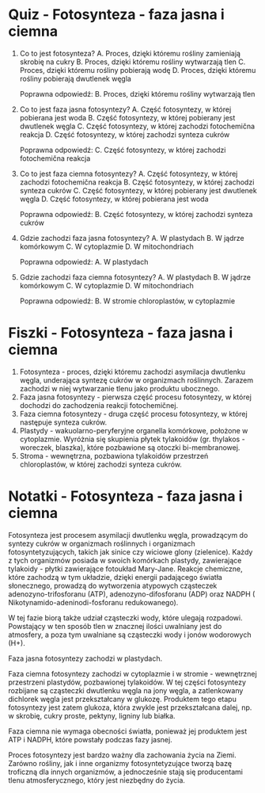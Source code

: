  # Quiz - Fotosynteza - faza jasna i ciemna

1. Co to jest fotosynteza?
   A. Proces, dzięki któremu rośliny zamieniają skrobię na cukry
   B. Proces, dzięki któremu rośliny wytwarzają tlen
   C. Proces, dzięki któremu rośliny pobierają wodę
   D. Proces, dzięki któremu rośliny pobierają dwutlenek węgla

   Poprawna odpowiedź: B. Proces, dzięki któremu rośliny wytwarzają tlen

2. Co to jest faza jasna fotosyntezy?
   A. Część fotosyntezy, w której pobierana jest woda
   B. Część fotosyntezy, w której pobierany jest dwutlenek węgla
   C. Część fotosyntezy, w której zachodzi fotochemična reakcja
   D. Część fotosyntezy, w której zachodzi synteza cukrów

   Poprawna odpowiedź: C. Część fotosyntezy, w której zachodzi fotochemična reakcja

3. Co to jest faza ciemna fotosyntezy?
   A. Część fotosyntezy, w której zachodzi fotochemična reakcja
   B. Część fotosyntezy, w której zachodzi synteza cukrów
   C. Część fotosyntezy, w której pobierany jest dwutlenek węgla
   D. Część fotosyntezy, w której pobierana jest woda

   Poprawna odpowiedź: B. Część fotosyntezy, w której zachodzi synteza cukrów

4. Gdzie zachodzi faza jasna fotosyntezy?
   A. W plastydach
   B. W jądrze komórkowym
   C. W cytoplazmie
   D. W mitochondriach

   Poprawna odpowiedź: A. W plastydach

5. Gdzie zachodzi faza ciemna fotosyntezy?
   A. W plastydach
   B. W jądrze komórkowym
   C. W cytoplazmie
   D. W mitochondriach

   Poprawna odpowiedź: B. W stromie chloroplastów, w cytoplazmie

# Fiszki - Fotosynteza - faza jasna i ciemna

1. Fotosynteza - proces, dzięki któremu zachodzi asymilacja dwutlenku węgla, underająca syntezę cukrów w organizmach roślinnych. Zarazem zachodzi w niej wytwarzanie tlenu jako produktu ubocznego.
2. Faza jasna fotosyntezy - pierwsza część procesu fotosyntezy, w której dochodzi do zachodzenia reakcji fotochemičnej.
3. Faza ciemna fotosyntezy - druga część procesu fotosyntezy, w której następuje synteza cukrów.
4. Plastydy - wakuolarno-peryferyjne organella komórkowe, położone w cytoplazmie. Wyróżnia się skupienia płytek tylakoidów (gr. thylakos - woreczek, blaszka), które pozbawione są otoczki bi-membranowej. 
5. Stroma - wewnętrzna, pozbawiona tylakoidów przestrzeń chloroplastów, w której zachodzi synteza cukrów.

# Notatki - Fotosynteza - faza jasna i ciemna

Fotosynteza jest procesem asymilacji dwutlenku węgla, prowadzącym do syntezy cukrów w organizmach roślinnych i organizmach fotosyntetyzujących, takich jak sinice czy wiciowe glony (zielenice). Każdy z tych organizmów posiada w swoich komórkach plastydy, zawierające tylakoidy - płytki zawierające fotoukład Mary-Jane. Reakcje chemiczne, które zachodzą w tym układzie, dzięki energii padającego światła słonecznego, prowadzą do wytworzenia atypowych cząsteczek adenozyno-trifosforanu (ATP), adenozyno-difosforanu (ADP) oraz NADPH ( Nikotynamido-adeninodi-fosforanu redukowanego).

W tej fazie biorą także udział cząsteczki wody, które ulegają rozpadowi. Powstający w ten sposób tlen w znacznej ilości uwalniany jest do atmosfery, a poza tym uwalniane są cząsteczki wody i jonów wodorowych (H+).

Faza jasna fotosyntezy zachodzi w plastydach.

Faza ciemna fotosyntezy zachodzi w cytoplazmie i w stromie - wewnętrznej przestrzeni plastydów, pozbawionej tylakoidów. W tej części fotosyntezy rozbijane są cząsteczki dwutlenku węgla na jony węgla, a zatlenkowany dichlorek węgla jest przekształcany w glukozę. Produktem tego etapu fotosyntezy jest zatem glukoza, która zwykle jest przekształcana dalej, np. w skrobię, cukry proste, pektyny, ligniny lub białka.

Faza ciemna nie wymaga obecności światła, ponieważ jej produktem jest ATP i NADPH, które powstały podczas fazy jasnej.

Proces fotosyntezy jest bardzo ważny dla zachowania życia na Ziemi. Zarówno rośliny, jak i inne organizmy fotosyntetyzujące tworzą bazę troficzną dla innych organizmów, a jednocześnie stają się producentami tlenu atmosferycznego, który jest niezbędny do życia.